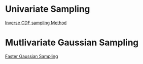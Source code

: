 
# Univariate Sampling
[Inverse CDF sampling Method](https://blogs.sas.com/content/iml/2013/07/22/the-inverse-cdf-method.html)

# Mutlivariate Gaussian Sampling

[Faster Gaussian Sampling](https://www-users.cse.umn.edu/~saad/PDF/ys-2013-3.pdf)
